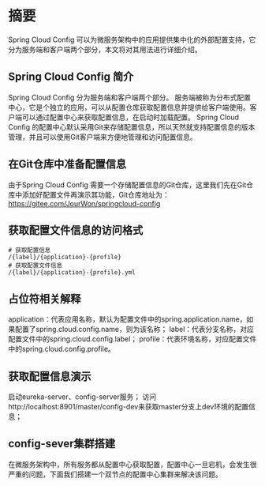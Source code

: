 # 摘要
Spring Cloud Config 可以为微服务架构中的应用提供集中化的外部配置支持，它分为服务端和客户端两个部分，本文将对其用法进行详细介绍。

## Spring Cloud Config 简介
Spring Cloud Config 分为服务端和客户端两个部分。
服务端被称为分布式配置中心，它是个独立的应用，可以从配置仓库获取配置信息并提供给客户端使用。客户端可以通过配置中心来获取配置信息，在启动时加载配置。
Spring Cloud Config 的配置中心默认采用Git来存储配置信息，所以天然就支持配置信息的版本管理，并且可以使用Git客户端来方便地管理和访问配置信息。

## 在Git仓库中准备配置信息
由于Spring Cloud Config 需要一个存储配置信息的Git仓库，这里我们先在Git仓库中添加好配置文件再演示其功能，Git仓库地址为：https://gitee.com/JourWon/springcloud-config

## 获取配置文件信息的访问格式
```
# 获取配置信息
/{label}/{application}-{profile}
# 获取配置文件信息
/{label}/{application}-{profile}.yml
```

## 占位符相关解释
application：代表应用名称，默认为配置文件中的spring.application.name，如果配置了spring.cloud.config.name，则为该名称；
label：代表分支名称，对应配置文件中的spring.cloud.config.label；
profile：代表环境名称，对应配置文件中的spring.cloud.config.profile。

## 获取配置信息演示
启动eureka-server、config-server服务；
访问http://localhost:8901/master/config-dev来获取master分支上dev环境的配置信息；



## config-sever集群搭建
在微服务架构中，所有服务都从配置中心获取配置，配置中心一旦宕机，会发生很严重的问题，下面我们搭建一个双节点的配置中心集群来解决该问题。
